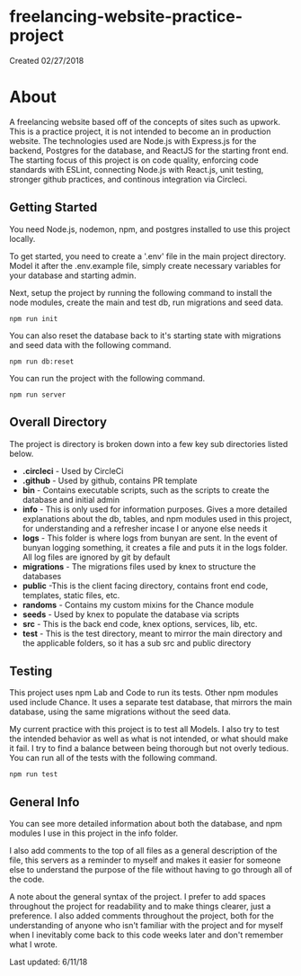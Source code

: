 # freelancing-website-practice-project
Created 02/27/2018

# About
A freelancing website based off of the concepts of sites such as upwork. This is a practice project, it is not intended to become an in production website. The technologies used are Node.js with Express.js for the backend, Postgres for the database, and ReactJS for the starting front end. The starting focus of this project is on code quality, enforcing code standards with ESLint, connecting Node.js with React.js, unit testing, stronger github practices, and continous integration via Circleci.

## Getting Started
You need Node.js, nodemon, npm, and postgres installed to use this project locally.

To get started, you need to create a '.env' file in the main project directory. Model it after the .env.example file, simply create necessary variables for your database and starting admin.

Next, setup the project by running the following command to install the node modules, create the main and test db, run migrations and seed data.
```
npm run init
```

You can also reset the database back to it's starting state with migrations and seed data with the following command.
```
npm run db:reset
```

You can run the project with the following command.
```
npm run server
```

## Overall Directory
The project is directory is broken down into a few key sub directories listed below.
* **.circleci** - Used by CircleCi
* **.github** - Used by github, contains PR template
* **bin** - Contains executable scripts, such as the scripts to create the database and initial admin
* **info** - This is only used for information purposes. Gives a more detailed explanations about the db, tables, and npm modules used in this project, for understanding and a refresher incase I or anyone else needs it
* **logs** - This folder is where logs from bunyan are sent. In the event of bunyan logging something, it creates a file and puts it in the logs folder. All log files are ignored by git by default
* **migrations** - The migrations files used by knex to structure the databases
* **public** -This is the client facing directory, contains front end code, templates, static files, etc.
* **randoms** - Contains my custom mixins for the Chance module
* **seeds** - Used by knex to populate the database via scripts
* **src** - This is the back end code, knex options, services, lib, etc.
* **test** - This is the test directory, meant to mirror the main directory and the applicable folders, so it has a sub src and public directory


## Testing
This project uses npm Lab and Code to run its tests. Other npm modules used include Chance. It uses a separate test database, that mirrors the main database, using the same migrations without the seed data.

My current practice with this project is to test all Models. I also try to test the intended behavior as well as what is not intended, or what should make it fail. I try to find a balance between being thorough but not overly tedious. You can run all of the tests with the following command.
```
npm run test
```

## General Info
You can see more detailed information about both the database, and npm modules I use in this project in the info folder.

I also add comments to the top of all files as a general description of the file, this servers as a reminder to myself and makes it easier for someone else to understand the purpose of the file without having to go through all of the code.

A note about the general syntax of the project. I prefer to add spaces throughout the project for readability and to make things clearer, just a preference. I also added comments throughout the project, both for the understanding of anyone who isn't familiar with the project and for myself when I inevitably come back to this code weeks later and don't remember what I wrote.

Last updated: 6/11/18
